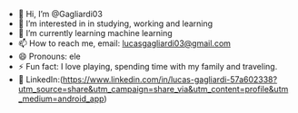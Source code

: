 - 👋 Hi, I’m @Gagliardi03
- 👀 I’m interested in in studying, working and learning
- 🌱 I’m currently learning machine learning
- 📫 How to reach me, email: lucasgagliardi03@gmail.com
- 😄 Pronouns: ele
- ⚡ Fun fact: I love playing, spending time with my family and traveling.
- 🔗 LinkedIn:(https://www.linkedin.com/in/lucas-gagliardi-57a602338?utm_source=share&utm_campaign=share_via&utm_content=profile&utm_medium=android_app)


<!---
Gagliardi03/Gagliardi03 is a ✨ special ✨ repository because its `README.md` (this file) appears on your GitHub profile.
You can click the Preview link to take a look at your changes.
--->
